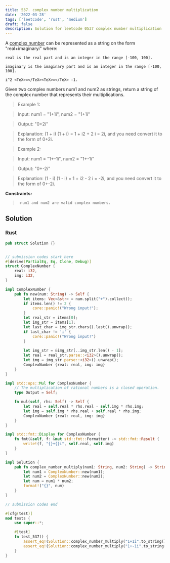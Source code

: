 ```yaml
---
title: 537. complex number multiplication
date: '2022-03-28'
tags: ['leetcode', 'rust', 'medium']
draft: false
description: Solution for leetcode 0537 complex number multiplication
---
```


 

  A [complex number](https://en.wikipedia.org/wiki/Complex_number) can be represented as a string on the form "real+imaginaryi" where:

  

  	real is the real part and is an integer in the range [-100, 100].

  	imaginary is the imaginary part and is an integer in the range [-100, 100].

  	i^2 <TeX>=</TeX><TeX>=</TeX> -1.

  

  Given two complex numbers num1 and num2 as strings, return a string of the complex number that represents their multiplications.

   

 >   Example 1:

  

 >   Input: num1 <TeX>=</TeX> "1+1i", num2 <TeX>=</TeX> "1+1i"

 >   Output: "0+2i"

 >   Explanation: (1 + i)  (1 + i) <TeX>=</TeX> 1 + i2 + 2  i <TeX>=</TeX> 2i, and you need convert it to the form of 0+2i.

  

 >   Example 2:

  

 >   Input: num1 <TeX>=</TeX> "1+-1i", num2 <TeX>=</TeX> "1+-1i"

 >   Output: "0+-2i"

 >   Explanation: (1 - i)  (1 - i) <TeX>=</TeX> 1 + i2 - 2  i <TeX>=</TeX> -2i, and you need convert it to the form of 0+-2i.

  

   

  **Constraints:**

  

 >   	num1 and num2 are valid complex numbers.


## Solution
### Rust
```rust
pub struct Solution {}


// submission codes start here
#[derive(PartialEq, Eq, Clone, Debug)]
struct ComplexNumber {
    real: i32,
    img: i32,
}

impl ComplexNumber {
    pub fn new(num: String) -> Self {
        let items: Vec<&str> = num.split("+").collect();
        if items.len() != 2 {
            core::panic!("Wrong input!");
        }
        let real_str = items[0];
        let img_str = items[1];
        let last_char = img_str.chars().last().unwrap();
        if last_char != 'i' {
            core::panic!("Wrong input!")
        }
        
        let img_str = &img_str[..img_str.len() - 1];
        let real = real_str.parse::<i32>().unwrap();
        let img = img_str.parse::<i32>().unwrap();
        ComplexNumber {real: real, img: img}
    }
}

impl std::ops::Mul for ComplexNumber {
    // The multiplication of rational numbers is a closed operation.
    type Output = Self;

    fn mul(self, rhs: Self) -> Self {
        let real = self.real * rhs.real - self.img * rhs.img;
        let img = self.img * rhs.real + self.real * rhs.img;
        ComplexNumber {real: real, img: img}
    }
}

impl std::fmt::Display for ComplexNumber {
    fn fmt(&self, f: &mut std::fmt::Formatter) -> std::fmt::Result {
        write!(f, "{}+{}i", self.real, self.img)
    }
}

impl Solution {
    pub fn complex_number_multiply(num1: String, num2: String) -> String {
        let num1 = ComplexNumber::new(num1);
        let num2 = ComplexNumber::new(num2);
        let num = num1 * num2;
        format!("{}", num)
    }
}

// submission codes end

#[cfg(test)]
mod tests {
    use super::*;

    #[test]
    fn test_537() {
        assert_eq!(Solution::complex_number_multiply("1+1i".to_string(), "1+1i".to_string()), "0+2i".to_string());
        assert_eq!(Solution::complex_number_multiply("1+-1i".to_string(), "1+-1i".to_string()), "0+-2i".to_string());
    }
}

```
